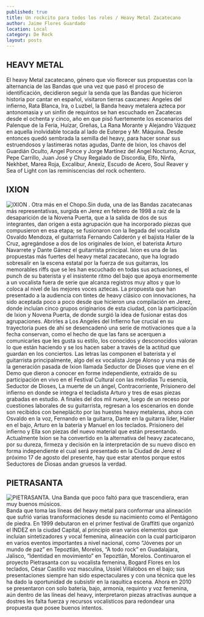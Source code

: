 ```yaml
---
published: true
title: Un rockcito para todos los roles / Heavy Metal Zacatecano
author: Jaime Flores Guardado
location: Local
category: De Rock
layout: posts
---
```


## HEAVY METAL

El heavy Metal zacatecano, género que vio florecer sus propuestas con la alternancia de las Bandas que una vez que pasó el proceso de identificación, decidieron seguir la senda que las Bandas que hicieron historia por cantar en español, visitaron tierras caxcanes: Angeles del infierno, Rata Blanca, Ira, o Luzbel, la Banda heavy metalera azteca por antonomasia y un sinfín de requintos se han escuchado en Zacatecas desde el ochenta y cinco, año en que pisó fuertemente los escenarios del Palenque de la Feria, Huízar, Greñas, La Rana Morante y Alejandro Vázquez en aquella inolvidable tocada al lado de Euterpe y Mr. Máquina. Desde entonces quedó sembrada la semilla del heavy, para hacer sonar sus estruendosos y lastimeras notas agudas, Dante de Ixion, los chavos del Guardián Oculto, Angel Ponce y Jorge Martínez del Angel Nocturno, Acrux, Pepe Carrillo, Juan José y Chuy Regalado de Discordia, Elfo, Ninfa, Nekhbet, Marea Roja, Excalibur, Anexiz, Escudo de Acero, Soul Reaver y Sea of Light con las reminiscencias del rock ochentero.

## IXION

![IXION .  Otra más en el Chopo.](http://i.imgur.com/4OlQamcm.jpg)Sin duda, una de las Bandas zacatecanas más representativas, surgida en Jerez en febrero de 1998 a raíz de la desaparición de la Novena Puerta, que a la salida de dos de sus integrantes, dan origen a esta agrupación que ha incorporado piezas que compusieron en esa etapa; se fusionaron con la llegada del vocalista Osvaldo Mendoza, el guitarrista Fernando Calderón y el bajista Halier de la Cruz, agregándose a dos de los originales de Ixion, el baterista Arturo Navarrete y Dante Gámez el guitarrista principal. Ixion es una de las propuestas más fuertes del heavy metal zacatecano, que ha logrado sobresalir en la escena estatal  por la fuerza de sus guitarras, los memorables riffs que se les han escuchado en todas sus actuaciones, el punch de su baterista y el insistente ritmo del bajo que apoya enormemente a un vocalista fuera de serie que alcanza registros muy altos y que lo coloca al nivel de las mejores voces aztecas. La propuesta que han presentado a la audiencia con tintes de heavy clásico con innovaciones, ha sido aceptada poco a poco desde que hicieron una compilación en Jerez, donde incluían cinco grupos originarios de esta ciudad, con la participación de Ixion y Novena Puerta, de donde surgió la idea de fusionar estas dos agrupaciones. Abrirles a Los Angeles del Infierno fue crucial en su trayectoria pues de ahí se desencadenó una serie de motivaciones que a la fecha conservan, como el hecho de que las fans se acerquen a comunicarles que les gusta su estilo, los conocidos y desconocidos valoran lo que están haciendo y se los hacen saber a través de la actitud que guardan en los conciertos. Las letras las componen el baterista y el guitarrista principalmente, algo del ex vocalista Jorge Alonso y una más de la generación pasada de Ixion llamada Seductor de Dioses que viene en el Demo que dieron a conocer  en forme independiente, extraído de su participación en vivo en el Festival Cultural  con las melodías Tu esencia, Seductor de Dioses, La muerte de un ángel, Contracorriente, Prisionero del infierno  en donde se integra el tecladista Arturo y  tres de esas piezas grabadas en estudio. A finales del dos mil nueve, luego de un receso por cuestiones laborales de su guitarrista, regresan a los escenarios en donde son recibidos con beneplácito por las huestes heavy metaleras, ahora con Osvaldo en la voz, Fernando en la guitarra, Dante en la guitarra líder, Halier en el bajo, Arturo en la batería y Manuel en los teclados. Prisionero del infierno y Ella son piezas del nuevo material que están presentando. Actualmente Ixion se ha convertido en la alternativa del heavy zacatecano, por su dureza, firmeza y decisión en la interpretación de su nuevo disco en forma independiente el cual será presentado en la Ciudad de Jerez el próximo 17 de agosto del presente, hay que estar atentos porque estos Seductores de Diosas andan gruesos la verdad.

 

## PIETRASANTA

![PIETRASANTA. Una Banda que poco faltó para que trascendiera, eran muy buenos músicos.](http://i.imgur.com/0wIV9wpm.jpg)Banda que toma las líneas del heavy metal para conformar una alineación que sufrió varias transformaciones desde su nacimiento como el Pentágono de piedra. En 1999 debutaron en el primer festival de Graffitti que organizó el INDEZ en la ciudad Capital, al principio eran varios elementos que incluían sintetizadores y vocal femenina, alineación con la cual participaron en varios eventos importantes a nivel nacional, como “Jóvenes por un mundo de paz” en Tepoztlán, Morelos, “A todo rock” en Guadalajara, Jalisco, “Identidad en movimiento” en Tepoztlán, Morelos. Continuaron el proyecto Pietrasanta con su vocalista femenina, Bogard Flores en los teclados, César Castillo voz masculina, Ussiel Villalobos en el bajo; sus presentaciones siempre han sido espectaculares y con una técnica que les ha dado la oportunidad de subsistir en la raquítica escena. Ahora en 2010 se presentaron con solo batería, bajo, armonía, requinto y voz femenina, aún dentro de las líneas del heavy, interpretaron piezas atractivas aunque a dostres les falta fuerza y recursos vocalísticos para redondear una propuesta que posee buenos intentos.
